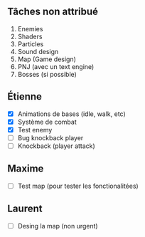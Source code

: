 ## Tâches non attribué
1. Enemies
2. Shaders
3. Particles
4. Sound design
5. Map (Game design)
6. PNJ (avec un text engine)
7. Bosses (si possible)

## Étienne
 - [x] Animations de bases (idle, walk, etc)
 - [x] Système de combat
  - [X] Test enemy
  - [ ] Bug knockback player
  - [ ] Knockback (player attack)

## Maxime
 - [ ] Test map (pour tester les fonctionalitées)

## Laurent
- [ ] Desing la map (non urgent)
